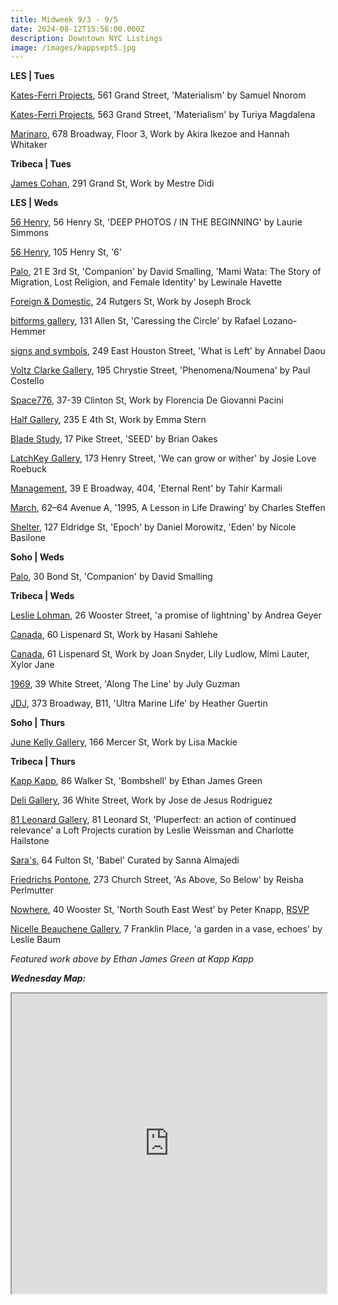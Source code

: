 ```yaml
---
title: Midweek 9/3 - 9/5
date: 2024-08-12T15:56:00.000Z
description: Downtown NYC Listings
image: /images/kappsept5.jpg
---
```

**L﻿ES | Tues**

[Kates-Ferri Projects](https://www.katesferriprojects.com/), 561 Grand Street, 'Materialism' by Samuel Nnorom

[Kates-Ferri Projects](https://www.katesferriprojects.com/), 563 Grand Street, 'Materialism' by Turiya Magdalena

[Marinaro](https://www.marinaro.biz/), 678 Broadway, Floor 3, Work by Akira Ikezoe and Hannah Whitaker

**T﻿ribeca | Tues**

[James Cohan](https://www.jamescohan.com/), 291 Grand St, Work by Mestre Didi

**L﻿ES | Weds**

[56 Henry](https://56henry.nyc/exhibitions/deep-photos-in-the-beginning), 56 Henry St, 'DEEP PHOTOS / IN THE BEGINNING' by Laurie Simmons

[56 Henry](https://56henry.nyc/exhibitions/6/), 105 Henry St, '6' 

[Palo](https://www.palogallery.com/), 21 E 3rd St, 'Companion' by David Smalling, 'Mami Wata: The Story of Migration, Lost Religion, and Female Identity' by Lewinale Havette

[Foreign & Domestic](https://foreigndomestic.io/), 24 Rutgers St, Work by Joseph Brock

[bitforms gallery](https://bitforms.art/), 131 Allen St, 'Caressing the Circle' by Rafael Lozano-Hemmer

[signs and symbols](https://www.signsandsymbols.art/), 249 East Houston Street, 'What is Left' by Annabel Daou

[Voltz Clarke Gallery](https://voltzclarke.com/exhibitions/paul-costello-phenomena-noumena/), 195 Chrystie Street, 'Phenomena/Noumena' by Paul Costello

[Space776](https://www.space776.com/), 37-39 Clinton St, Work by Florencia De Giovanni Pacini

[Half Gallery](https://halfgallery.com/), 235 E 4th St, Work by Emma Stern

[Blade Study](https://www.bladestudy.net/exhibitions), 17 Pike Street, 'SEED' by Brian Oakes

[LatchKey Gallery](https://www.latchkey-gallery.com/), 173 Henry Street, 'We can grow or wither' by Josie Love Roebuck

[Management](https://management.nyc/), 39 E Broadway, 404, 'Eternal Rent' by Tahir Karmali

[March](https://www.marchgallery.org/exhibitions/), 62–64 Avenue A, '1995, A Lesson in Life Drawing' by Charles Steffen

[Shelter](https://www.shelternyc.com/), 127 Eldridge St, 'Epoch' by Daniel Morowitz, 'Eden' by Nicole Basilone

**S﻿oho | Weds**

[P﻿alo](https://www.palogallery.com/exhibitions/40-companion-by-david-smalling/overview/), 30 Bond St, 'Companion' by David Smalling

**T﻿ribeca | Weds**

[Leslie Lohman](https://leslielohman.org/exhibitions/andrea-geyer-a-promise-of-lightning), 26 Wooster Street, 'a promise of lightning' by Andrea Geyer

[Canada](https://canadanewyork.com/exhibitions/hasani-sahlehe), 60 Lispenard St, Work by Hasani Sahlehe

[Canada](https://canadanewyork.com/exhibitions/group-exhibition), 61 Lispenard St, Work by Joan Snyder, Lily Ludlow, Mimi Lauter, Xylor Jane

[1969](http://www.1969gallery.com/upcoming), 39 White Street, 'Along The Line' by July Guzman

[J﻿DJ](https://jdj.world/), 373 Broadway, B11, 'Ultra Marine Life' by Heather Guertin

**S﻿oho | Thurs**

[June Kelly Gallery](https://junekellygallery.com/home.htm), 166 Mercer St, Work by Lisa Mackie

**T﻿ribeca | Thurs**

[Kapp Kapp](https://www.kappkapp.com/exhibitions/bombshell), 86 Walker St, 'Bombshell' by Ethan James Green

[Deli Gallery](https://deligallery.com/Exhibitions), 36 White Street, Work by Jose de Jesus Rodriguez

[81 Leonard Gallery](https://81leonardgallery.com/pluperfect-an-action-of-continued-relevance-loft-projects/), 81 Leonard St, 'Pluperfect: an action of continued relevance' a Loft Projects curation by Leslie Weissman and Charlotte Hailstone

[Sara's,](https://saras.world/) 64 Fulton St, 'Babel' Curated by Sanna Almajedi

[Friedrichs Pontone](https://www.friedrichspontone.com/exhibitions/35-reisha-perlmutter-as-above-so-below/cover/), 273 Church Street, 'As Above, So Below' by Reisha Perlmutter

[Nowhere](https://www.nowhere-nyc.com/exhibitions/north-south-east-west), 40 Wooster St, 'North South East West' by Peter Knapp, [RSVP ](https://www.eventbrite.com/e/opening-reception-peter-knapp-north-south-east-west-tickets-978749083857)

[Nicelle Beauchene Gallery](https://nicellebeauchene.com/exhibitions/leslie-baum/), 7 Franklin Place, 'a garden in a vase, echoes' by Leslie Baum

*F﻿eatured work above by Ethan James Green at Kapp Kapp*

***W﻿ednesday Map:***

<iframe src="https://www.google.com/maps/d/u/1/embed?mid=1StYFLe93hpwssDsuQKqYq9LKvarX3xY&ehbc=2E312F" width="100%" height="480"></iframe>